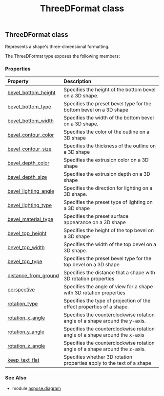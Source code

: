 ﻿---
title: ThreeDFormat class
second_title: Aspose.Diagram for Python via .NET API References
description: 
type: docs
weight: 2340
url: /python-net/aspose.diagram/threedformat/
is_root: false
---

## ThreeDFormat class

Represents a shape's three-dimensional formatting.



The ThreeDFormat type exposes the following members:

### Properties
| Property | Description |
| :- | :- |
| [bevel_bottom_height](/diagram/python-net/aspose.diagram/threedformat/bevel_bottom_height) | Specifies the height of the bottom bevel on a 3D shape. |
| [bevel_bottom_type](/diagram/python-net/aspose.diagram/threedformat/bevel_bottom_type) | Specifies the preset bevel type for the bottom bevel on a 3D shape |
| [bevel_bottom_width](/diagram/python-net/aspose.diagram/threedformat/bevel_bottom_width) | Specifies the width of the bottom bevel on a 3D shape. |
| [bevel_contour_color](/diagram/python-net/aspose.diagram/threedformat/bevel_contour_color) | Specifies the color of the outline on a 3D shape |
| [bevel_contour_size](/diagram/python-net/aspose.diagram/threedformat/bevel_contour_size) | Specifies the thickness of the outline on a 3D shape |
| [bevel_depth_color](/diagram/python-net/aspose.diagram/threedformat/bevel_depth_color) | Specifies the extrusion color on a 3D shape |
| [bevel_depth_size](/diagram/python-net/aspose.diagram/threedformat/bevel_depth_size) | Specifies the extrusion depth on a 3D shape |
| [bevel_lighting_angle](/diagram/python-net/aspose.diagram/threedformat/bevel_lighting_angle) | Specifies the direction for lighting on a 3D shape. |
| [bevel_lighting_type](/diagram/python-net/aspose.diagram/threedformat/bevel_lighting_type) | Specifies the preset type of lighting on a 3D shape |
| [bevel_material_type](/diagram/python-net/aspose.diagram/threedformat/bevel_material_type) | Specifies the preset surface appearance on a 3D shape |
| [bevel_top_height](/diagram/python-net/aspose.diagram/threedformat/bevel_top_height) | Specifies the height of the top bevel on a 3D shape |
| [bevel_top_width](/diagram/python-net/aspose.diagram/threedformat/bevel_top_width) | Specifies the width of the top bevel on a 3D shape. |
| [bevel_top_type](/diagram/python-net/aspose.diagram/threedformat/bevel_top_type) | Specifies the preset bevel type for the top bevel on a 3D shape |
| [distance_from_ground](/diagram/python-net/aspose.diagram/threedformat/distance_from_ground) | Specifies the distance that a shape with 3D rotation properties |
| [perspective](/diagram/python-net/aspose.diagram/threedformat/perspective) | Specifies the angle of view for a shape with 3D rotation properties |
| [rotation_type](/diagram/python-net/aspose.diagram/threedformat/rotation_type) | Specifies the type of projection of the effect properties of a shape. |
| [rotation_x_angle](/diagram/python-net/aspose.diagram/threedformat/rotation_x_angle) | Specifies the counterclockwise rotation angle of a shape around the y-axis. |
| [rotation_y_angle](/diagram/python-net/aspose.diagram/threedformat/rotation_y_angle) | Specifies the counterclockwise rotation angle of a shape around the x-axis |
| [rotation_z_angle](/diagram/python-net/aspose.diagram/threedformat/rotation_z_angle) | Specifies the counterclockwise rotation angle of a shape around the z-axis. |
| [keep_text_flat](/diagram/python-net/aspose.diagram/threedformat/keep_text_flat) | Specifies whether 3D rotation properties apply to the text of a shape |


### See Also

* module [aspose.diagram](../)
